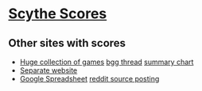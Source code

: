 # [Scythe Scores](https://afdia.github.io/scores/)

## Other sites with scores
- [Huge collection of games](http://scythebg.ga/stats.html) [bgg thread](https://boardgamegeek.com/thread/1869039/scythe-statistics-calculator) [summary chart](https://boardgamegeek.com/image/3804979/guardianz)
- [Separate website](https://dictummortuum.github.io/scythe/)
- [Google Spreadsheet](https://docs.google.com/spreadsheets/d/1h4ZlO0A6zykVm5xr0H3NtqObb3bu34PJWugnb0vL6xM/edit?usp=sharing) [reddit source posting](https://www.reddit.com/r/SCYTHE/comments/68wetn/153_games_worth_of_stats_spreadsheet/)
